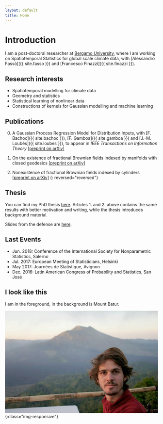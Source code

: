 ```yaml
---
layout: default
title: Home
---
```


# Introduction

I am a post-doctoral researcher at [Bergamo University](https://en.unibg.it/), where I am working on Spatiotemporal Statistics for global scale climate data, with [Alessandro Fassò]({{ site.fasso }}) and [Francesco Finazzi]({{ site.finazzi }}).

## Research interests

* Spatiotemporal modelling for climate data
* Geometry and statistics
* Statistical learning of nonlinear data
* Constructions of kernels for Gaussian modelling and machine learning

## Publications

0. A Gaussian Process Regression Model for Distribution Inputs, with [F. Bachoc]({{ site.bachoc }}), [F. Gamboa]({{ site.gamboa }}) and [J.-M. Loubès]({{ site.loubes }}), to appear in _IEEE Transactions on Information Theory_ [[preprint on arXiv]](https://arxiv.org/pdf/1701.09055.pdf)

0. On the existence of fractional Brownian fields indexed by manifolds with closed geodesics [[preprint on arXiv]](https://arxiv.org/pdf/1612.05984.pdf)

0. Nonexistence of fractional Brownian fields indexed by cylinders [[preprint on arXiv]](https://arxiv.org/pdf/1612.05983.pdf)
{: reversed="reversed"}

## Thesis

You can find my PhD thesis [here](http://thesesups.ups-tlse.fr/3658/). Articles 1. and 2. above contains the same results with better motivation and writing, while the thesis introduces background material.

Slides from the defense are [here](/assets/pdf/slides_Venet_PhD2016.pdf).

## Last Events

- Jun. 2018: Conference of the International Society for Nonparametric Statistics, Salerno
- Jul. 2017: European Meeting of Statisticians, Helsinki
- May 2017: Journées de Statistique, Avignon
- Dec. 2016: Latin American Congress of Probability and Statistics, San José

## I look like this

I am in the foreground, in the background is Mount Batur.

![I look like that](/assets/pictures/me.jpg){:class="img-responsive"}
